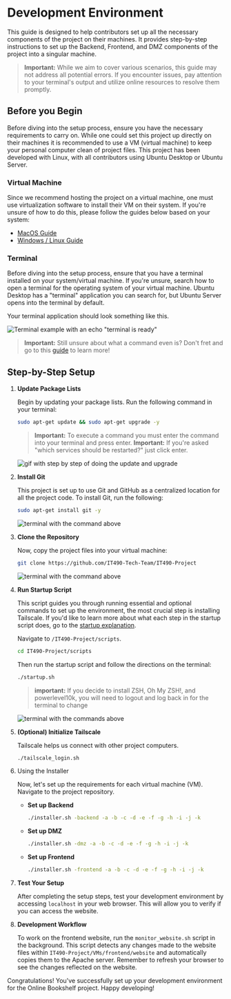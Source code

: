 # Development Environment

This guide is designed to help contributors set up all the necessary components of the project on their machines. It provides step-by-step instructions to set up the Backend, Frontend, and DMZ components of the project into a singular machine.

> **Important:** While we aim to cover various scenarios, this guide may not address all potential errors. If you encounter issues, pay attention to your terminal's output and utilize online resources to resolve them promptly.

## Before you Begin

Before diving into the setup process, ensure you have the necessary requirements to carry on. While one could set this project up directly on their machines it is recommended to use a VM (virtual machine) to keep your personal computer clean of project files. This project has been developed with Linux, with all contributors using Ubuntu Desktop or Ubuntu Server.

### Virtual Machine
 
Since we recommend hosting the project on a virtual machine, one must use virtualization software to install their VM on their system. If you're unsure of how to do this, please follow the guides below based on your system:

* [MacOS Guide](/docs/vm-macos.md)
* [Windows / Linux Guide](/docs/vm-windows-linux.md)

### Terminal
Before diving into the setup process, ensure that you have a terminal installed on your system/virtual machine. If you're unsure, search how to open a terminal for the operating system of your virtual machine. Ubuntu Desktop has a "terminal" application you can search for, but Ubuntu Server opens into the terminal by default.

Your terminal application should look something like this.

![Terminal example with an echo "terminal is ready"](./resources/vm-environment/00%20terminal%20example.png)

> **Important:** Still unsure about what a command even is? Don't fret and go to this [guide](/docs/terminal.md) to learn more!

## Step-by-Step Setup

1. **Update Package Lists**

   Begin by updating your package lists. Run the following command in your terminal:

    ```bash
    sudo apt-get update && sudo apt-get upgrade -y
    ```

    > **Important:** To execute a command you must enter the command into your terminal and press enter.
    > **Important:** If you're asked "which services should be restarted?" just click enter.

    ![gif with step by step of doing the update and upgrade](./resources/vm-environment/01%20update%20and%20upgrade.gif)


2. **Install Git**
    
    This project is set up to use Git and GitHub as a centralized location for all the project code. To install Git, run the following:

    ```bash
    sudo apt-get install git -y
    ```

    ![terminal with the command above](./resources/vm-environment/02%20install%20git.png)

3. **Clone the Repository**
   
   Now, copy the project files into your virtual machine:
   
    ```bash
    git clone https://github.com/IT490-Tech-Team/IT490-Project
    ```

    ![terminal with the command above](./resources/vm-environment/03%20clone%20repo.gif)

4. **Run Startup Script**
   
   This script guides you through running essential and optional commands to set up the environment, the most crucial step is installing Tailscale. If you'd like to learn more about what each step in the startup script does, go to the [startup explanation](/docs/startup-script.md).
   
   Navigate to `/IT490-Project/scripts`.
   
    ```bash
    cd IT490-Project/scripts
    ```

    Then run the startup script and follow the directions on the terminal:

    ```bash
    ./startup.sh
    ```

    > **important:** If you decide to install ZSH, Oh My ZSH!, and powerlevel10k, you will need to logout and log back in for the terminal to change

    ![terminal with the commands above](./resources/vm-environment/04%20startup%20script.gif)

5.  **(Optional) Initialize Tailscale**

    Tailscale helps us connect with other project computers.

    ```bash
    ./tailscale_login.sh
    ```

6. Using the Installer

    Now, let's set up the requirements for each virtual machine (VM). Navigate to the project repository.


   - **Set up Backend**
   
        ```bash
        ./installer.sh -backend -a -b -c -d -e -f -g -h -i -j -k
        ```

   - **Set up DMZ**

        ```bash
        ./installer.sh -dmz -a -b -c -d -e -f -g -h -i -j -k
        ```

   - **Set up Frontend**
   
        ```bash
        ./installer.sh -frontend -a -b -c -d -e -f -g -h -i -j -k
        ```

7.  **Test Your Setup**

    After completing the setup steps, test your development environment by accessing `localhost` in your web browser. This will allow you to verify if you can access the website.

8.  **Development Workflow**

    To work on the frontend website, run the `monitor_website.sh` script in the background. This script detects any changes made to the website files within `IT490-Project/VMs/frontend/website` and automatically copies them to the Apache server. Remember to refresh your browser to see the changes reflected on the website.

Congratulations! You've successfully set up your development environment for the Online Bookshelf project. Happy developing!
